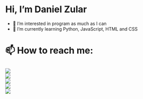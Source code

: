 # Hi, I’m Daniel Zular
- 👀 I’m interested in program  as much as I can
- 🌱 I’m currently learning Python, JavaScript, HTML and CSS

# 📫 How to reach me:<pre><a href="https://instagram.com/danizular/" rel="nofollow"><img src="https://cdn.exclaimer.com/Handbook%20Images/instagram-icon_32x32.png" style="max-width:100%;"></a> <a href="mailto: danielzular@gmail.com"><img src="https://s2.aconvert.com/convert/p3r68-cdx67/aowsk-vlp24-001.ico" style="max-width:100%;"></a> <a href="https://www.snapchat.com/add/danizular" rel="nofollow"><img src="https://cdn.exclaimer.com/Handbook%20Images/Snapchat_32.png" style="max-width:100%;"></a> <a href="https://twitter.com/daniel_zular" rel="nofollow"><img src="https://cdn.exclaimer.com/Handbook%20Images/twitter-icon_32x32.png" style="max-width:100%;"></a> <a href="https://www.facebook.com/danielzular" rel="nofollow"><img src="https://cdn.exclaimer.com/Handbook%20Images/facebook-icon_32x32.png" style="max-width:100%;"></a>
</pre>
